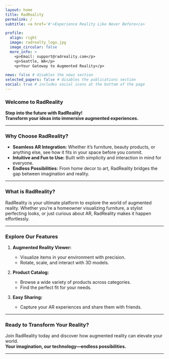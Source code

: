```yaml
---
layout: home
title: RadReality
permalink: /
subtitle: <a href='#'>Experience Reality Like Never Before</a>

profile:
  align: right
  image: radrealty_logo.jpg
  image_circular: false
  more_info: >
    <p>Email: support@radreality.com</p>
    <p>Seattle, WA</p>
    <p>Your Gateway to Augmented Reality</p>

news: false # disables the news section
selected_papers: false # disables the publications section
social: true # includes social icons at the bottom of the page
---
```


### Welcome to RadReality

**Step into the future with RadReality!**  
**Transform your ideas into immersive augmented experiences.**

---

### **Why Choose RadReality?**
- **Seamless AR Integration:** Whether it’s furniture, beauty products, or anything else, see how it fits in your space before you commit.
- **Intuitive and Fun to Use:** Built with simplicity and interaction in mind for everyone.
- **Endless Possibilities:** From home decor to art, RadReality bridges the gap between imagination and reality.

---

### **What is RadReality?**
RadReality is your ultimate platform to explore the world of augmented reality. Whether you’re a homeowner visualizing furniture, a stylist perfecting looks, or just curious about AR, RadReality makes it happen effortlessly.

---

### **Explore Our Features**
1. **Augmented Reality Viewer:**
   - Visualize items in your environment with precision.
   - Rotate, scale, and interact with 3D models.

2. **Product Catalog:**
   - Browse a wide variety of products across categories.
   - Find the perfect fit for your needs.

3. **Easy Sharing:**
   - Capture your AR experiences and share them with friends.

---

### **Ready to Transform Your Reality?**
Join RadReality today and discover how augmented reality can elevate your world.  
**Your imagination, our technology—endless possibilities.**

---
